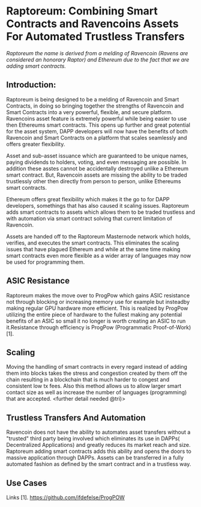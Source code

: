 
# Raptoreum: Combining Smart Contracts and Ravencoins Assets For Automated Trustless Transfers

*Raptoreum the name is derived from a melding of Ravencoin (Ravens are considered an honorary Raptor) and Ethereum due to the fact that we are adding smart contracts.*

## Introduction:
Raptoreum is being designed to be a melding of Ravencoin and Smart Contracts, in doing so bringing together the strengths of Ravencoin and Smart Contracts into a very powerful, flexible, and secure platform. Ravencoins asset feature is extremely powerful while being easier to use then Ethereums smart contracts. This opens up further and great potential for the asset system, DAPP developers will now have the benefits of both Ravencoin and Smart Contracts on a platform that scales seamlessly and offers greater flexibility.

Asset and sub-asset issuance which are guaranteed to be unique names, paying dividends to holders, voting, and even messaging are possible. In addition these asstes cannot be accidentally destroyed unlike a Ethereum smart contract. But, Ravencoin assets are missing the ability to be traded trustlessly other then directly from person to person, unlike Ethereums smart contracts.

Ethereum offers great flexibility which makes it the go to for DAPP developers, somethings that has also caused it scaling issues. Raptoreum adds smart contracts to assets which allows them to be traded trustless and with automation via smart contract solving that current limitation of Ravencoin. 

Assets are handed off to the Raptoreum Masternode network which holds, verifies, and executes the smart contracts. This eliminates the scaling issues that have plagued Ethereum and while at the same time making smart contracts even more flexible as a wider array of languages may now be used for programming them.


## ASIC Resistance

Raptoreum makes the move over to ProgPow which gains ASIC resistance not through blocking or increasing memory use for example but insteadby making regular GPU hardware more efficient. This is realized by ProgPow utilizing the entire piece of hardware to the fullest making any potential benefits of an ASIC so small it no longer is worth creating an ASIC to run it.Resistance through efficiency is ProgPow (Programmatic Proof-of-Work)[1].

## Scaling

Moving the handling of smart contracts in every regard instead of adding them into blocks takes the stress and congestion created by them off the chain resulting in a blockchain that is much harder to congest and consistent low tx fees. Also this method allows us to allow larger smart contact size as well as increase the number of languages (programming) that are accepted. <further detail needed @tri)>

## Trustless Transfers And Automation

Ravencoin does not have the ability to automates asset transfers without a "trusted" third party being involved which eliminates its use in DAPPs( Decentralized Applications) and greatly reduces its market reach and size. Raptoreum adding smart contracts adds this ability and opens the doors to massive application through DAPPs. Assets can be transferred in a fully automated fashion as defined by the smart contract and in a trustless way.

## Use Cases
Links
[1]. https://github.com/ifdefelse/ProgPOW
